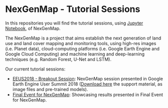 # NexGenMap - Tutorial Sessions

In this repositories you will find the tutorial sessions, using [Jupyter Notebook](http://jupyter.org/), of NexGenMap.

The NexGenMap is a project that aims establish the next generation of land use and land cover mapping and monitoring tools, using high-res images (i.e. Planet data), cloud-computing platforms (i.e. Google Earth Engine and Google Cloud Computing) and machine learning and deep-learning techniques (e.g. Random Forest, U-Net and LSTM).

Our current tutorial sessions:
* [EEUS2018 - Breakout Session](https://github.com/NexGenMap/tutorial-sessions/blob/master/01-EEUS2018_NexGenMap.ipynb): NexGenMap session presented in Google Earth Engine User Summit 2018 ([Download here](https://www.lapig.iesa.ufg.br/lapig/nextgenmap-data/tutorial-sessions/01-EEUS2018_NexGenMap.zip) the support material, as image files and pre-trained models).
* [Final Event for NexGenMap](https://github.com/NexGenMap/tutorial-sessions/blob/master/02-Final_Event_for_NexGenMap.ipynb): Showcasing results presented in Final Event for NexGenMap.